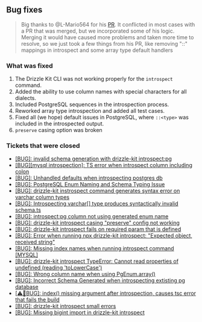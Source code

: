 ## Bug fixes

> Big thanks to @L-Mario564 for his [PR](https://github.com/drizzle-team/drizzle-orm/pull/2804). It conflicted in most cases with a PR that was merged, but we incorporated some of his logic. Merging it would have caused more problems and taken more time to resolve, so we just took a few things from his PR, like removing "::<type>" mappings in introspect and some array type default handlers

### What was fixed

1. The Drizzle Kit CLI was not working properly for the `introspect` command.
2. Added the ability to use column names with special characters for all dialects.
3. Included PostgreSQL sequences in the introspection process.
4. Reworked array type introspection and added all test cases.
5. Fixed all (we hope) default issues in PostgreSQL, where `::<type>` was included in the introspected output.
6. `preserve` casing option was broken

### Tickets that were closed

- [[BUG]: invalid schema generation with drizzle-kit introspect:pg](https://github.com/drizzle-team/drizzle-orm/issues/1210)
- [[BUG][mysql introspection]: TS error when introspect column including colon](https://github.com/drizzle-team/drizzle-orm/issues/1928)
- [[BUG]: Unhandled defaults when introspecting postgres db](https://github.com/drizzle-team/drizzle-orm/issues/1625)
- [[BUG]: PostgreSQL Enum Naming and Schema Typing Issue](https://github.com/drizzle-team/drizzle-orm/issues/2315)
- [[BUG]: drizzle-kit instrospect command generates syntax error on varchar column types](https://github.com/drizzle-team/drizzle-orm/issues/2714)
- [[BUG]: Introspecting varchar[] type produces syntactically invalid schema.ts](https://github.com/drizzle-team/drizzle-orm/issues/1633)
- [[BUG]: introspect:pg column not using generated enum name](https://github.com/drizzle-team/drizzle-orm/issues/1648)
- [[BUG]: drizzle-kit introspect casing "preserve" config not working](https://github.com/drizzle-team/drizzle-orm/issues/2773)
- [[BUG]: drizzle-kit introspect fails on required param that is defined](https://github.com/drizzle-team/drizzle-orm/issues/2719)
- [[BUG]: Error when running npx drizzle-kit introspect: "Expected object, received string"](https://github.com/drizzle-team/drizzle-orm/issues/2657)
- [[BUG]: Missing index names when running introspect command [MYSQL]](https://github.com/drizzle-team/drizzle-orm/issues/2525)
- [[BUG]: drizzle-kit introspect TypeError: Cannot read properties of undefined (reading 'toLowerCase')](https://github.com/drizzle-team/drizzle-orm/issues/2338)
- [[BUG]: Wrong column name when using PgEnum.array()](https://github.com/drizzle-team/drizzle-orm/issues/2100)
- [[BUG]: Incorrect Schema Generated when introspecting extisting pg database](https://github.com/drizzle-team/drizzle-orm/issues/1985)
- [[⚠️🐞BUG]: index() missing argument after introspection, causes tsc error that fails the build](https://github.com/drizzle-team/drizzle-orm/issues/1870)
- [[BUG]: drizzle-kit introspect small errors](https://github.com/drizzle-team/drizzle-orm/issues/1738)
- [[BUG]: Missing bigint import in drizzle-kit introspect](https://github.com/drizzle-team/drizzle-orm/issues/1020)
